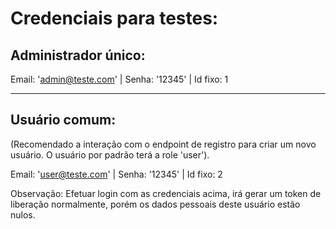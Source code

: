 # Credenciais para testes:

## Administrador único:

Email: 'admin@teste.com' | Senha: '12345' | Id fixo: 1

__________________________

## Usuário comum:

(Recomendado a interação com o endpoint de registro para criar um novo usuário. O usuário por padrão terá a role 'user').

Email: 'user@teste.com' | Senha: '12345' | Id fixo: 2

Observação: Efetuar login com as credenciais acima, irá gerar um token de liberação normalmente, porém os dados pessoais deste usuário estão nulos.
